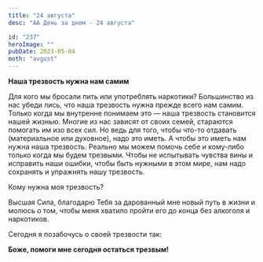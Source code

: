 ```yaml
---
title: "24 августа"
desc: "АА День за днем - 24 августа"

id: "237"
heroImage: ""
pubDate: 2023-05-04
moth: "avgust"
---
```


**Наша трезвость нужна нам самим**

Для кого мы бросали пить или употреблять наркотики? Большинство из нас убеди
лись, что наша трезвость нужна прежде всего нам самим. Только когда мы
внутренне понимаем это — наша трезвость становится нашей жизнью. Многие из нас
зависят от своих семей, стараются помогать им изо всех сил. Но ведь для того,
чтобы что-то отдавать (материальное или духовное), надо это иметь. А чтобы это
иметь нам нужна наша трезвость. Реально мы можем помочь себе и кому-либо
только когда мы будем трезвыми. Чтобы не испытывать чувства вины и исправить
наши ошибки, чтобы быть нужными в этом мире, нам надо сохранять и упражнять
нашу трезвость.

Кому нужна моя трезвость?

Высшая Сила, благодарю Тебя за дарованный мне новый путь в жизни и молюсь о
том, чтобы меня хватило пройти его до конца без алкоголя и наркотиков.

Сегодня я позабочусь о своей трезвости так:

**Боже, помоги мне сегодня остаться трезвым!**
